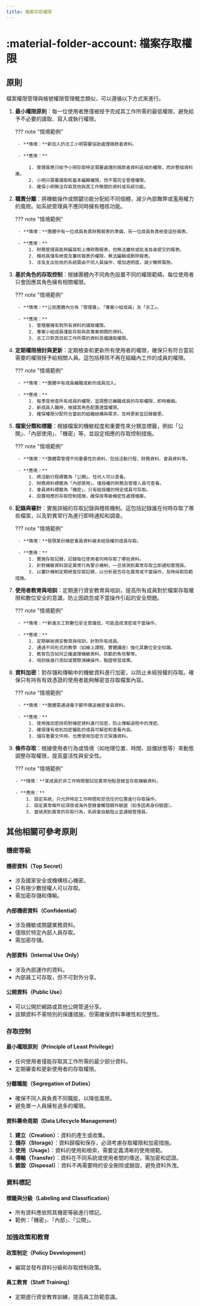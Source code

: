 ```yaml
---
title: 檔案存取權限
---
```


# :material-folder-account: 檔案存取權限

## 原則

檔案權限管理與帳號權限管理概念類似，可以遵循以下方式來進行。

1. **最小權限原則**：每一位使用者應僅被授予完成其工作所需的最低權限，避免給予不必要的讀取、寫入或執行權限。

    ??? note "情境範例"

        - **情境：**新加入的志工小明需要協助處理捐款者資料。

        - **應用：**

            1. 管理員應只給予小明存取特定需要處理的捐款者資料區域的權限，而非整個資料庫。
            2. 小明只需要讀取和基本編輯權限，而不需完全管理權限。
            3. 確保小明無法存取其他與其工作無關的資料或系統功能。

2. **職責分離**：將機敏操作或關鍵功能分配給不同個體，減少內部舞弊或濫用權力的風險。如系統管理員不應同時擁有稽核功能。

    ??? note "情境範例"

        - **情境：**團體中有一位成員負責財務報表的準備，另一位成員負責檢查這些報表。

        - **應用：**
            1. 財務管理員能夠編寫和上傳財務報表，但無法審核或批准自身提交的報表。
            2. 稽核員僅有檢查及審核報表的權限，無法編輯或刪除報表。
            3. 涉及支出批核的系統需由不同人員操作，增加透明度，減少舞弊風險。

3. **基於角色的存取控制**：根據團體內不同角色設置不同的權限範疇。每位使用者只會因應其角色擁有相關權限。

    ??? note "情境範例"

        - **情境：**公民團體內分為「管理層」、「專案小組成員」及「志工」。

        - **應用：**
            1. 管理層擁有對所有資料的讀寫權限。
            2. 專案小組成員僅能存取與其專案相關的資料。
            3. 志工只對其目前工作所需的資料具備讀取權限。

4. **定期權限檢討與更新**：定期檢查和更新所有使用者的權限，確保只有符合當前需要的權限授予給相關人員。這包括移除不再在組織內工作的成員的權限。

    ??? note "情境範例"

        - **情境：**團體中有成員離職或新的成員加入。

        - **應用：**
            1. 每季度檢查所有成員的權限，並調整已離職成員的存取權限，即時撤銷。
            2. 新成員入職時，根據其角色配置適當權限。
            3. 確保權限分配符合當前的組織結構與需求，及時更新並記錄變更。

5. **檔案分類和標籤**：根據檔案的機敏程度和重要性來分類並標籤，例如「公開」、「內部使用」、「機密」等，並設定相應的存取控制措施。

    ??? note "情境範例"

        - **情境：**團體需管理不同重要性的資料，包括活動行程、財務資料、會員資料等。

        - **應用：**
            1. 將活動行程標籤為「公開」，任何人可以查看。
            2. 財務資料標籤為「內部使用」，僅授權的財務及管理人員可查看。
            3. 會員資料標籤為「機密」，只有經授權的特定成員可存取。
            4. 設置相應的存取控制措施，確保按等級機密性處理檔案。

6. **記錄與審計**：實施詳細的存取記錄與稽核機制。這包括記錄誰在何時存取了哪些檔案，以及對異常行為進行即時通知和調查。

    ??? note "情境範例"

        - **情境：**發現某份機密會員資料被未經授權的成員存取。

        - **應用：**
            1. 實施存取記錄，記錄每位使用者何時存取了哪些資料。
            2. 針對機敏資料設定異常行為警示機制，一旦偵測到異常存取立即通知管理員。
            3. 以審計機制定期檢查存取記錄，以分析是否存在異常或不當操作，及時採取防範措施。

7. **使用者教育與培訓**：定期進行資安教育與培訓，提高所有成員對於檔案存取權限和數位安全的意識，防止因疏忽或不當操作引起的安全問題。

    ??? note "情境範例"

        - **情境：**新進志工對數位安全意識低，可能造成洩密或不當操作。

        - **應用：**
            1. 定期舉辦資安教育與培訓，針對所有成員。
            2. 通過不同形式的教學（如線上課程、實體講座）強化其數位安全知識。
            3. 教育包含如何正確處理機敏資料、防範釣魚攻擊等。
            4. 培訓後進行測試或實際演練操作，驗證學習成果。

8. **資料加密**：對存儲和傳輸中的機敏資料進行加密，以防止未經授權的存取。確保只有持有有效憑證的使用者能夠解密並存取檔案內容。

    ??? note "情境範例"

        - **情境：**團體需通過電子郵件傳送機密會員資料。

        - **應用：**
            1. 使用強加密技術對機密資料進行加密，防止傳輸過程中的洩密。
            2. 確保僅有收到加密鑰匙的成員可解密和查看內容。
            3. 儲存重要文件時，也應使用加密方式保護資料。

9.  **條件存取**：根據使用者行為或情境（如地理位置、時間、設備狀態等）來動態調整存取權限，提高靈活性與安全性。

    ??? note "情境範例"

        - **情境：**某成員於非工作時間嘗試從異常地點登錄並存取機敏資料。

        - **應用：**
            1. 設定系統，只允許特定工作時間和受信任的位置進行存取操作。
            2. 設定異常條件如深夜或海外登錄會觸發額外驗證（如多因素身份驗證）。
            3. 當偵測到異常的存取行為，系統會自動阻止並通報管理員。

## 其他相關可參考原則

### 機密等級

#### 機密資料（Top Secret）

- 涉及國家安全或機構核心機密。
- 只有極少數授權人可以存取。
- 需加密存儲和傳輸。

#### 內部機密資料（Confidential）

- 涉及機敏或關鍵業務資料。
- 僅限於特定內部人員存取。
- 需加密存儲。

#### 內部資料（Internal Use Only）

- 涉及內部運作的資料。
- 內部員工可存取，但不可對外分享。

#### 公開資料（Public Use）

- 可以公開於網路或其他公開管道分享。
- 該類資料不需特別的保護措施，但需確保資料準確性和完整性。

### 存取控制

#### 最小權限原則（Principle of Least Privilege）

- 任何使用者僅能存取其工作所需的最少部分資料。
- 定期審查和更新使用者的存取權限。

#### 分離職能（Segregation of Duties）

- 確保不同人員負責不同職能，以降低風險。
- 避免單一人員擁有過多的權限。

#### 資料壽命周期（Data Lifecycle Management）

1. **建立（Creation）**：資料的產生或收集。
2. **儲存（Storage）**：資料歸檔和保存，必須考慮存取權限和加密措施。
3. **使用（Usage）**：資料的使用和檢索，需要定義清晰的使用規範。
4. **傳輸（Transfer）**：資料在不同系統或使用者間的傳送，需加密和認證。
5. **銷毀（Disposal）**：資料不再需要時的安全刪除或銷毀，避免資料外洩。

### 資料標記

#### 標籤與分級（Labeling and Classification）

- 所有資料應依照其機密等級進行標記。
- 範例：「機密」、「內部」、「公開」。

### 加強政策和教育

#### 政策制定（Policy Development）

- 編寫並發布資料分級和存取控制政策。

#### 員工教育（Staff Training）

- 定期進行資安教育訓練，提高員工防範意識。
